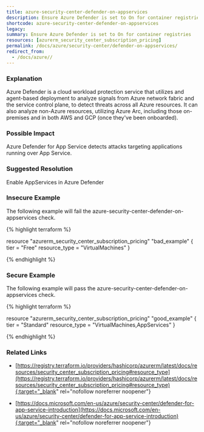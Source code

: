 ```yaml
---
title: azure-security-center-defender-on-appservices
description: Ensure Azure Defender is set to On for container registries
shortcode: azure-security-center-defender-on-appservices
legacy: 
summary: Ensure Azure Defender is set to On for container registries 
resources: [azurerm_security_center_subscription_pricing] 
permalink: /docs/azure/security-center/defender-on-appservices/
redirect_from: 
  - /docs/azure//
---
```


### Explanation

Azure Defender is a cloud workload protection service that utilizes and agent-based deployment to analyze signals from Azure network fabric and the service control plane, to detect threats across all Azure resources. It can also analyze non-Azure resources, utilizing Azure Arc, including those on-premises and in both AWS and GCP (once they've been onboarded).

### Possible Impact
Azure Defender for App Service detects attacks targeting applications running over App Service.

### Suggested Resolution
Enable AppServices in Azure Defender


### Insecure Example

The following example will fail the azure-security-center-defender-on-appservices check.

{% highlight terraform %}

resource "azurerm_security_center_subscription_pricing" "bad_example" {
  tier          = "Free"
  resource_type = "VirtualMachines"
}

{% endhighlight %}



### Secure Example

The following example will pass the azure-security-center-defender-on-appservices check.

{% highlight terraform %}

resource "azurerm_security_center_subscription_pricing" "good_example" {
  tier          = "Standard"
  resource_type = "VirtualMachines,AppServices"
}

{% endhighlight %}



### Related Links


- [https://registry.terraform.io/providers/hashicorp/azurerm/latest/docs/resources/security_center_subscription_pricing#resource_type](https://registry.terraform.io/providers/hashicorp/azurerm/latest/docs/resources/security_center_subscription_pricing#resource_type){:target="_blank" rel="nofollow noreferrer noopener"}

- [https://docs.microsoft.com/en-us/azure/security-center/defender-for-app-service-introduction](https://docs.microsoft.com/en-us/azure/security-center/defender-for-app-service-introduction){:target="_blank" rel="nofollow noreferrer noopener"}


